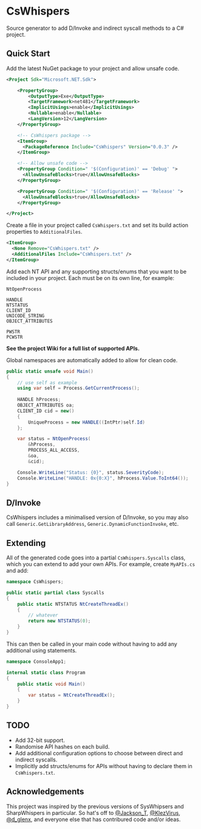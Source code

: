 # CsWhispers

Source generator to add D/Invoke and indirect syscall methods to a C# project.

## Quick Start

Add the latest NuGet package to your project and allow unsafe code.

```xml
<Project Sdk="Microsoft.NET.Sdk">

    <PropertyGroup>
        <OutputType>Exe</OutputType>
        <TargetFramework>net481</TargetFramework>
        <ImplicitUsings>enable</ImplicitUsings>
        <Nullable>enable</Nullable>
        <LangVersion>12</LangVersion>
    </PropertyGroup>

    <!-- CsWhispers package -->
    <ItemGroup>
      <PackageReference Include="CsWhispers" Version="0.0.3" />
    </ItemGroup>

    <!-- Allow unsafe code -->
    <PropertyGroup Condition=" '$(Configuration)' == 'Debug' ">
      <AllowUnsafeBlocks>true</AllowUnsafeBlocks>
    </PropertyGroup>

    <PropertyGroup Condition=" '$(Configuration)' == 'Release' ">
      <AllowUnsafeBlocks>true</AllowUnsafeBlocks>
    </PropertyGroup>

</Project>
```

Create a file in your project called `CsWhispers.txt` and set its build action properties to `AdditionalFiles`.

```xml
<ItemGroup>
  <None Remove="CsWhispers.txt" />
  <AdditionalFiles Include="CsWhispers.txt" />
</ItemGroup>
```

Add each NT API and any supporting structs/enums that you want to be included in your project. Each must be on its own line, for example:

```text
NtOpenProcess

HANDLE
NTSTATUS
CLIENT_ID
UNICODE_STRING
OBJECT_ATTRIBUTES

PWSTR
PCWSTR
```

**See the project Wiki for a full list of supported APIs.**

Global namespaces are automatically added to allow for clean code.

```c#
public static unsafe void Main()
{
    // use self as example
    using var self = Process.GetCurrentProcess();
        
    HANDLE hProcess;
    OBJECT_ATTRIBUTES oa;
    CLIENT_ID cid = new()
    {
        UniqueProcess = new HANDLE((IntPtr)self.Id)
    };

    var status = NtOpenProcess(
        &hProcess,
        PROCESS_ALL_ACCESS,
        &oa,
        &cid);

    Console.WriteLine("Status: {0}", status.SeverityCode);
    Console.WriteLine("HANDLE: 0x{0:X}", hProcess.Value.ToInt64());
}
```

## D/Invoke

CsWhispers includes a minimalised version of D/Invoke, so you may also call `Generic.GetLibraryAddress`, `Generic.DynamicFunctionInvoke`, etc.

## Extending

All of the generated code goes into a partial `CsWhispers.Syscalls` class, which you can extend to add your own APIs. For example, create `MyAPIs.cs` and add:

```c#
namespace CsWhispers;

public static partial class Syscalls
{
    public static NTSTATUS NtCreateThreadEx()
    {
        // whatever
        return new NTSTATUS(0);
    }
}
```

This can then be called in your main code without having to add any additional using statements.

```c#
namespace ConsoleApp1;

internal static class Program
{
    public static void Main()
    {
        var status = NtCreateThreadEx();
    }
}
```

## TODO

- Add 32-bit support.
- Randomise API hashes on each build.
- Add additional configuration options to choose between direct and indirect syscalls.
- Implicitly add structs/enums for APIs without having to declare them in `CsWhispers.txt`.

## Acknowledgements

This project was inspired by the previous versions of SysWhipsers and SharpWhispers in particular.  So hat's off to [@Jackson_T](https://twitter.com/Jackson_T), [@KlezVirus](https://twitter.com/KlezVirus), [@d_glenx](https://twitter.com/d_glenx), and everyone else that has contribured code and/or ideas.